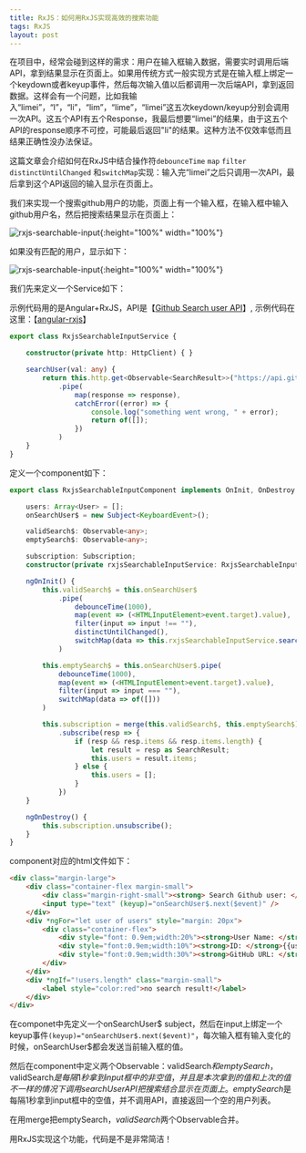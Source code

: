 ```yaml
---
title: RxJS：如何用RxJS实现高效的搜索功能
tags: RxJS
layout: post
---
```


在项目中，经常会碰到这样的需求：用户在输入框输入数据，需要实时调用后端API，拿到结果显示在页面上。如果用传统方式一般实现方式是在输入框上绑定一个keydown或者keyup事件，然后每次输入值以后都调用一次后端API，拿到返回数据。这样会有一个问题，比如我输入“limei”，“l”，“li”，“lim”，“lime”，“limei”这五次keydown/keyup分别会调用一次API。这五个API有五个Response，我最后想要“limei”的结果，由于这五个API的response顺序不可控，可能最后返回"li"的结果。这种方法不仅效率低而且结果正确性没办法保证。


这篇文章会介绍如何在RxJS中结合操作符```debounceTime``` ```map```  ```filter```  ```distinctUntilChanged``` 和```switchMap```实现：输入完“limei”之后只调用一次API，最后拿到这个API返回的输入显示在页面上。


我们来实现一个搜索github用户的功能，页面上有一个输入框，在输入框中输入github用户名，然后把搜索结果显示在页面上：

![rxjs-searchable-input](https://limeii.github.io/assets/images/posts/angular/rxjs-searchinput01.png){:height="100%" width="100%"}

如果没有匹配的用户，显示如下：

![rxjs-searchable-input](https://limeii.github.io/assets/images/posts/angular/rxjs-searchinput02.png){:height="100%" width="100%"}

我们先来定义一个Service如下：


示例代码用的是Angular+RxJS，API是【[Github Search user API](https://developer.github.com/v3/search/#search-users)】, 示例代码在这里：【[angular-rxjs](https://github.com/LiMeii/angular-rxjs)】

```ts
export class RxjsSearchableInputService {

    constructor(private http: HttpClient) { }

    searchUser(val: any) {
        return this.http.get<Observable<SearchResult>>("https://api.github.com/search/users?q=" + val)
            .pipe(
                map(response => response),
                catchError((error) => {
                    console.log("something went wrong, " + error);
                    return of([]);
                })
            )
    }
}
```

定义一个component如下：

```ts
export class RxjsSearchableInputComponent implements OnInit, OnDestroy {

    users: Array<User> = [];
    onSearchUser$ = new Subject<KeyboardEvent>();

    validSearch$: Observable<any>;
    emptySearch$: Observable<any>;

    subscription: Subscription;
    constructor(private rxjsSearchableInputService: RxjsSearchableInputService) { }

    ngOnInit() {
        this.validSearch$ = this.onSearchUser$
            .pipe(
                debounceTime(1000),
                map(event => (<HTMLInputElement>event.target).value),
                filter(input => input !== ""),
                distinctUntilChanged(),
                switchMap(data => this.rxjsSearchableInputService.searchUser(data))
            )

        this.emptySearch$ = this.onSearchUser$.pipe(
            debounceTime(1000),
            map(event => (<HTMLInputElement>event.target).value),
            filter(input => input === ""),
            switchMap(data => of([]))
        )

        this.subscription = merge(this.validSearch$, this.emptySearch$)
            .subscribe(resp => {
                if (resp && resp.items && resp.items.length) {
                    let result = resp as SearchResult;
                    this.users = result.items;
                } else {
                    this.users = [];
                }
            })
    }

    ngOnDestroy() {
        this.subscription.unsubscribe();
    }
}
```
component对应的html文件如下：

```html
<div class="margin-large">
    <div class="container-flex margin-small">
        <div class="margin-right-small"><strong> Search Github user: </strong></div>
        <input type="text" (keyup)="onSearchUser$.next($event)" />
    </div>
    <div *ngFor="let user of users" style="margin: 20px">
        <div class="container-flex">
            <div style="font: 0.9em;width:20%"><strong>User Name: </strong>{{user.login}}</div>
            <div style="font:0.9em;width:10%"><strong>ID: </strong>{{user.id}}</div>
            <div style="font:0.9em;width:30%"><strong>GitHub URL: </strong>{{user.url}}</div>
        </div>
    </div>
    <div *ngIf="!users.length" class="margin-small">
        <label style="color:red">no search result!</label>
    </div>
</div>
```
在componet中先定义一个onSearchUser$ subject，然后在input上绑定一个keyup事件```(keyup)="onSearchUser$.next($event)"```，每次输入框有输入变化的时候，onSearchUser$都会发送当前输入框的值。


然后在component中定义两个Observable：validSearch$和emptySearch$，validSearch$是每隔1秒拿到input框中的非空值，并且是本次拿到的值和上次的值不一样的情况下调用searchUser API把搜索结合显示在页面上。emptySearch$是每隔1秒拿到input框中的空值，并不调用API，直接返回一个空的用户列表。


在用merge把emptySearch$，validSearch$两个Observable合并。


用RxJS实现这个功能，代码是不是非常简洁！